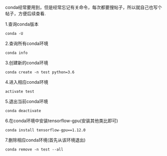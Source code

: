conda经常要用到，但是经常忘记有关命令，每次都要搜帖子，所以就自己也写个帖子，方便后续查看.

1.查询conda版本

```
conda -U
```



2.查询所有conda环境

```
conda info
```

3.创建新的conda环境

```
conda create -n test python=3.6
```

4.进入相应conda环境

```
activate test
```

5.退出当前conda环境

```
conda deactivate
```

6.在conda环境中安装tensorflow-gpu(安装其他类比即可)

```
conda install tensorflow-gpu==1.12.0
```

7.删除相应conda环境(首先从该环境退出)

```
conda remove -n test --all
```